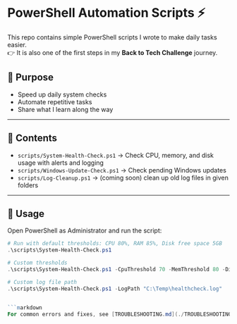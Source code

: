 # PowerShell Automation Scripts ⚡

This repo contains simple PowerShell scripts I wrote to make daily tasks easier.  
👉 It is also one of the first steps in my **Back to Tech Challenge** journey.  

## 🎯 Purpose
- Speed up daily system checks  
- Automate repetitive tasks  
- Share what I learn along the way  

---

## 📂 Contents
- `scripts/System-Health-Check.ps1` → Check CPU, memory, and disk usage with alerts and logging  
- `scripts/Windows-Update-Check.ps1` → Check pending Windows updates  
- `scripts/Log-Cleanup.ps1` → (coming soon) clean up old log files in given folders  

---

## 🔧 Usage

Open PowerShell as Administrator and run the script:  

```powershell
# Run with default thresholds: CPU 80%, RAM 85%, Disk free space 5GB
.\scripts\System-Health-Check.ps1

# Custom thresholds
.\scripts\System-Health-Check.ps1 -CpuThreshold 70 -MemThreshold 80 -DiskFreeThresholdGB 10

# Custom log file path
.\scripts\System-Health-Check.ps1 -LogPath "C:\Temp\healthcheck.log"


```markdown
For common errors and fixes, see [TROUBLESHOOTING.md](./TROUBLESHOOTING.md).
